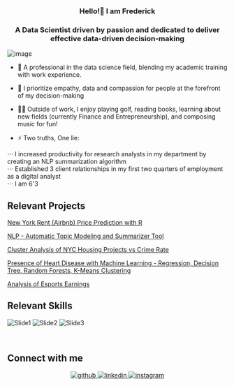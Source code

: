 <div align="center">
<v]" align="center" style="width: 100%" />
</div> 



### <div align="center">Hello!👋 I am Frederick</div>
### <div align="center">A Data Scientist driven by passion and dedicated to deliver effective data-driven decision-making</div>  
![image](https://user-images.githubusercontent.com/15056548/209024184-4b9de017-5baf-4153-9c53-121ead471fbf.gif)

- 👔 A professional in the data science field, blending my academic training with work experience.   
 
- 🤩 I prioritize empathy, data and compassion for people at the forefront of my decision-making  
 
- 🤹‍♂️ Outside of work, I enjoy playing golf, reading books, learning about new fields (currently Finance and Entrepreneurship), and composing music for fun!  
  
- ⚡ Two truths, One lie: 
<div align="left">
⋅⋅⋅    I increased productivity for research analysts in my department by creating an NLP summarization algorithm
<div align="left">
⋅⋅⋅    Established 3 client relationships in my first two quarters of employment as a digital analyst
<div align="left">
⋅⋅⋅    I am 6'3  
  

<br/>  

## Relevant Projects
[New York Rent (Airbnb) Price Prediction with R](https://github.com/fredericktantowi/New-York-Rent-Price-Prediction-with-R)
                 
[NLP - Automatic Topic Modeling and Summarizer Tool](https://github.com/fredericktantowi/NLP-Topic-Modeling-and-Summarizer-Tool)
                 
[Cluster Analysis of NYC Housing Projects vs Crime Rate](https://github.com/fredericktantowi/Housing-Projects-VS-Crime-Rate-in-NYC)
                 
[Presence of Heart Disease with Machine Learning - Regression, Decision Tree, Random Forests, K-Means Clustering](https://github.com/fredericktantowi/Prediction-of-Heart-Disease-with-Machine-Learning)
                 
[Analysis of Esports Earnings](https://github.com/fredericktantowi/Esports-Analysis)
<br/>

## Relevant Skills  
![Slide1](https://user-images.githubusercontent.com/15056548/212131868-475dcda3-7ad2-4139-83e1-89b2fd20c022.png)
![Slide2](https://user-images.githubusercontent.com/15056548/212131903-30c0120f-1a1d-4f98-b9c3-ecf9a77ab8d9.png)
![Slide3](https://user-images.githubusercontent.com/15056548/212131928-312ab7b0-bb43-4d0c-9cd3-7c42acce9601.png)

<br/>  


## Connect with me  
<div align="center">
<a href="https://github.com/fredericktantowi" target="_blank">
<img src=https://img.shields.io/badge/github-%2324292e.svg?&style=for-the-badge&logo=github&logoColor=white alt=github style="margin-bottom: 5px;" />
</a>
<a href="https://www.linkedin.com/in/fredericktantowi/" target="_blank">
<img src=https://img.shields.io/badge/linkedin-%231E77B5.svg?&style=for-the-badge&logo=linkedin&logoColor=white alt=linkedin style="margin-bottom: 5px;" />
</a>
<a href="https://www.instagram.com/fmichaeltantowi/" target="_blank">
<img src=https://img.shields.io/badge/instagram-%23000000.svg?&style=for-the-badge&logo=instagram&logoColor=white alt=instagram style="margin-bottom: 5px;" />
</a>  
</div>  
  

<br/>  
